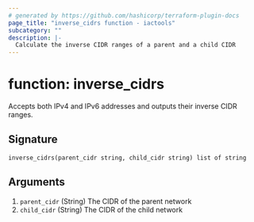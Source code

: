 ```yaml
---
# generated by https://github.com/hashicorp/terraform-plugin-docs
page_title: "inverse_cidrs function - iactools"
subcategory: ""
description: |-
  Calculate the inverse CIDR ranges of a parent and a child CIDR
---
```


# function: inverse_cidrs

Accepts both IPv4 and IPv6 addresses and outputs their inverse CIDR ranges.



## Signature

<!-- signature generated by tfplugindocs -->
```text
inverse_cidrs(parent_cidr string, child_cidr string) list of string
```

## Arguments

<!-- arguments generated by tfplugindocs -->
1. `parent_cidr` (String) The CIDR of the parent network
1. `child_cidr` (String) The CIDR of the child network

